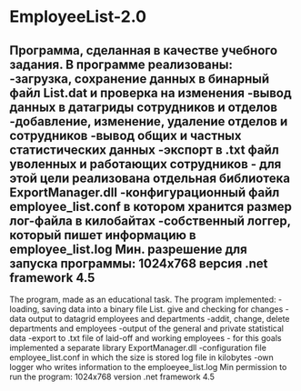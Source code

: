 # EmployeeList-2.0
Программа, сделанная в качестве учебного задания.
В программе реализованы:
-загрузка, сохранение данных в бинарный файл List.dat и проверка на изменения
-вывод данных в датагриды сотрудников и отделов
-добавление, изменение, удаление отделов и сотрудников
-вывод общих и частных статистических данных
-экспорт в .txt файл уволенных и работающих сотрудников - для этой цели реализована отдельная библиотека ExportManager.dll
-конфигурационный файл employee_list.conf в котором хранится размер лог-файла в килобайтах
-собственный логгер, который пишет информацию в employee_list.log
Мин. разрешение для запуска программы: 1024х768 версия .net framework 4.5
--------------------------------------------------------------------------------
The program, made as an educational task.
The program implemented:
-loading, saving data into a binary file List. give and checking for changes
-data output to datagrid employees and departments
-addit, change, delete departments and employees
-output of the general and private statistical data
-export to .txt file of laid-off and working employees - for this goals implemented a separate library ExportManager.dll
-configuration file employee_list.conf in which the size is stored log file in kilobytes
-own logger who writes information to the emploeyee_list.log
Min permission to run the program: 1024x768 version .net framework 4.5
